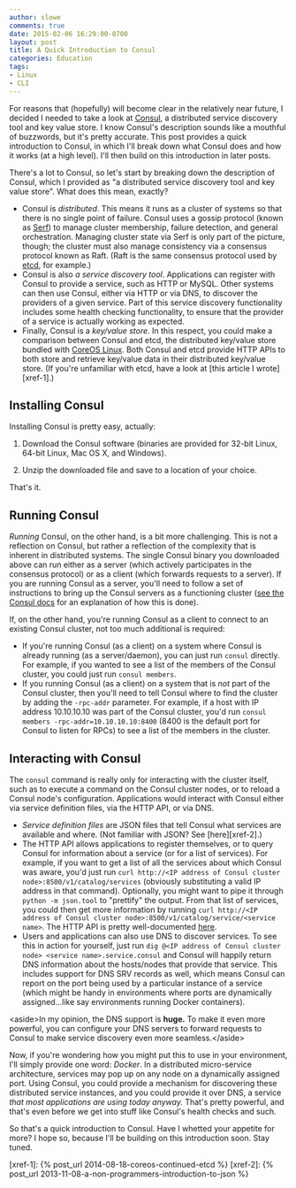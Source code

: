 ```yaml
---
author: slowe
comments: true
date: 2015-02-06 16:29:00-0700
layout: post
title: A Quick Introduction to Consul
categories: Education
tags:
- Linux
- CLI
---
```


For reasons that (hopefully) will become clear in the relatively near future, I decided I needed to take a look at [Consul][link-1], a distributed service discovery tool and key value store. I know Consul's description sounds like a mouthful of buzzwords, but it's pretty accurate. This post provides a quick introduction to Consul, in which I'll break down what Consul does and how it works (at a high level). I'll then build on this introduction in later posts.

There's a lot to Consul, so let's start by breaking down the description of Consul, which I provided as "a distributed service discovery tool and key value store". What does this mean, exactly?

* Consul is _distributed_. This means it runs as a cluster of systems so that there is no single point of failure. Consul uses a gossip protocol (known as [Serf][link-2]) to manage cluster membership, failure detection, and general orchestration. Managing cluster state via Serf is only part of the picture, though; the cluster must also manage consistency via a consensus protocol known as Raft. (Raft is the same consensus protocol used by [etcd][link-3], for example.)
* Consul is also _a service discovery tool_. Applications can register with Consul to provide a service, such as HTTP or MySQL. Other systems can then use Consul, either via HTTP or via DNS, to discover the providers of a given service. Part of this service discovery functionality includes some health checking functionality, to ensure that the provider of a service is actually working as expected.
* Finally, Consul is a _key/value store_. In this respect, you could make a comparison between Consul and etcd, the distributed key/value store bundled with [CoreOS Linux][link-4]. Both Consul and etcd provide HTTP APIs to both store and retrieve key/value data in their distributed key/value store. (If you're unfamiliar with etcd, have a look at [this article I wrote][xref-1].)

## Installing Consul

Installing Consul is pretty easy, actually:

1. Download the Consul software (binaries are provided for 32-bit Linux, 64-bit Linux, Mac OS X, and Windows).

2. Unzip the downloaded file and save to a location of your choice.

That's it.

## Running Consul

_Running_ Consul, on the other hand, is a bit more challenging. This is not a reflection on Consul, but rather a reflection of the complexity that is inherent in distributed systems. The single Consul binary you downloaded above can run either as a server (which actively participates in the consensus protocol) or as a client (which forwards requests to a server). If you are running Consul as a server, you'll need to follow a set of instructions to bring up the Consul servers as a functioning cluster ([see the Consul docs][link-5] for an explanation of how this is done).

If, on the other hand, you're running Consul as a client to connect to an existing Consul cluster, not too much additional is required:

* If you're running Consul (as a client) on a system where Consul is already running (as a server/daemon), you can just run `consul` directly. For example, if you wanted to see a list of the members of the Consul cluster, you could just run `consul members`.
* If you running Consul (as a client) on a system that is _not_ part of the Consul cluster, then you'll need to tell Consul where to find the cluster by adding the `-rpc-addr` parameter. For example, if a host with IP address 10.10.10.10 was part of the Consul cluster, you'd run `consul members -rpc-addr=10.10.10.10:8400` (8400 is the default port for Consul to listen for RPCs) to see a list of the members in the cluster.

## Interacting with Consul

The `consul` command is really only for interacting with the cluster itself, such as to execute a command on the Consul cluster nodes, or to reload a Consul node's configuration. Applications would interact with Consul either via service definition files, via the HTTP API, or via DNS.

* _Service definition files_ are JSON files that tell Consul what services are available and where. (Not familiar with JSON? See [here][xref-2].)
* The HTTP API allows applications to register themselves, or to query Consul for information about a service (or for a list of services). For example, if you want to get a list of all the services about which Consul was aware, you'd just run `curl http://<IP address of Consul cluster node>:8500/v1/catalog/services` (obviously substituting a valid IP address in that command). Optionally, you might want to pipe it through `python -m json.tool` to "prettify" the output. From that list of services, you could then get more information by running `curl http://<IP address of Consul cluster node>:8500/v1/catalog/service/<service name>`. The HTTP API is pretty well-documented [here][link-6].
* Users and applications can also use DNS to discover services. To see this in action for yourself, just run `dig @<IP address of Consul cluster node> <service name>.service.consul` and Consul will happily return DNS information about the hosts/nodes that provide that service. This includes support for DNS SRV records as well, which means Consul can report on the port being used by a particular instance of a service (which might be handy in environments where ports are dynamically assigned...like say environments running Docker containers).

&lt;aside&gt;In my opinion, the DNS support is **huge.** To make it even more powerful, you can configure your DNS servers to forward requests to Consul to make service discovery even more seamless.&lt;/aside&gt;

Now, if you're wondering how you might put this to use in your environment, I'll simply provide one word: _Docker_. In a distributed micro-service architecture, services may pop up on any node on a dynamically assigned port. Using Consul, you could provide a mechanism for discovering these distributed service instances, and you could provide it over DNS, a service _that most applications are using today anyway._ That's pretty powerful, and that's even before we get into stuff like Consul's health checks and such.

So that's a quick introduction to Consul. Have I whetted your appetite for more? I hope so, because I'll be building on this introduction soon. Stay tuned.


[link-1]: https://www.consul.io
[link-2]: https://www.serfdom.io
[link-3]: https://github.com/coreos/etcd/
[link-4]: http://coreos.com/
[link-5]: https://www.consul.io/intro/getting-started/join.html
[link-6]: https://www.consul.io/docs/agent/http.html
[xref-1]: {% post_url 2014-08-18-coreos-continued-etcd %}
[xref-2]: {% post_url 2013-11-08-a-non-programmers-introduction-to-json %}
